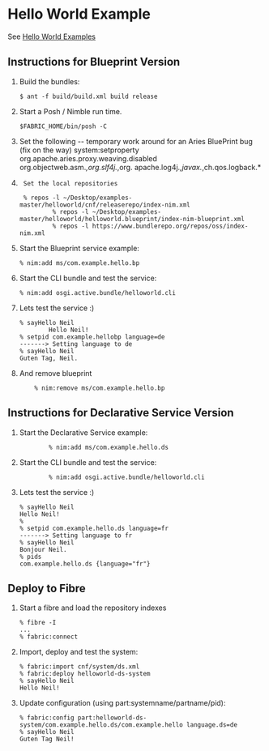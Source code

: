 Hello World Example
===================

See [Hello World Examples](https://docs.paremus.com/display/SF19/Tutorials)

Instructions for Blueprint Version
----------------------------------

1.	Build the bundles:

		$ ant -f build/build.xml build release

2. 	Start a Posh / Nimble run time.

		$FABRIC_HOME/bin/posh -C

3. 	Set the following -- temporary work around for an Aries BluePrint bug (fix on the way)
	        system:setproperty org.apache.aries.proxy.weaving.disabled org.objectweb.asm.*,org.slf4j.*,org.
apache.log4j.*,javax.*,ch.qos.logback.* 

3.      Set the local repositories

		% repos -l ~/Desktop/examples-master/helloworld/cnf/releaserepo/index-nim.xml
                % repos -l ~/Desktop/examples-master/helloworld/helloworld.blueprint/index-nim-blueprint.xml
                % repos -l https://www.bundlerepo.org/repos/oss/index-nim.xml

4.	Start the Blueprint service example:

		% nim:add ms/com.example.hello.bp 

5.	Start the CLI bundle and test the service:

		% nim:add osgi.active.bundle/helloworld.cli

6.	Lets test the service :)

		% sayHello Neil
                Hello Neil!
		% setpid com.example.hellobp language=de
		-------> Setting language to de
		% sayHello Neil
		Guten Tag, Neil.

7.	And remove blueprint

	        % nim:remove ms/com.example.hello.bp


Instructions for Declarative Service Version
----------------------------------


1.	Start the Declarative Service example:

                % nim:add ms/com.example.hello.ds 

2.	Start the CLI bundle and test the service:

                % nim:add osgi.active.bundle/helloworld.cli

3.	Lets test the service :)

		% sayHello Neil
		Hello Neil!
		% 
		% setpid com.example.hello.ds language=fr
		-------> Setting language to fr
		% sayHello Neil
		Bonjour Neil.
		% pids
		com.example.hello.ds {language="fr"}


Deploy to Fibre
---------------

1.	Start a fibre and load the repository indexes

		% fibre -I
		...
		% fabric:connect

2.	Import, deploy and test the system:

		% fabric:import cnf/system/ds.xml
		% fabric:deploy helloworld-ds-system
		% sayHello Neil
		Hello Neil!

3.	Update configuration (using part:systemname/partname/pid):

		% fabric:config part:helloworld-ds-system/com.example.hello.ds/com.example.hello language.ds=de
		% sayHello Neil
		Guten Tag Neil!
